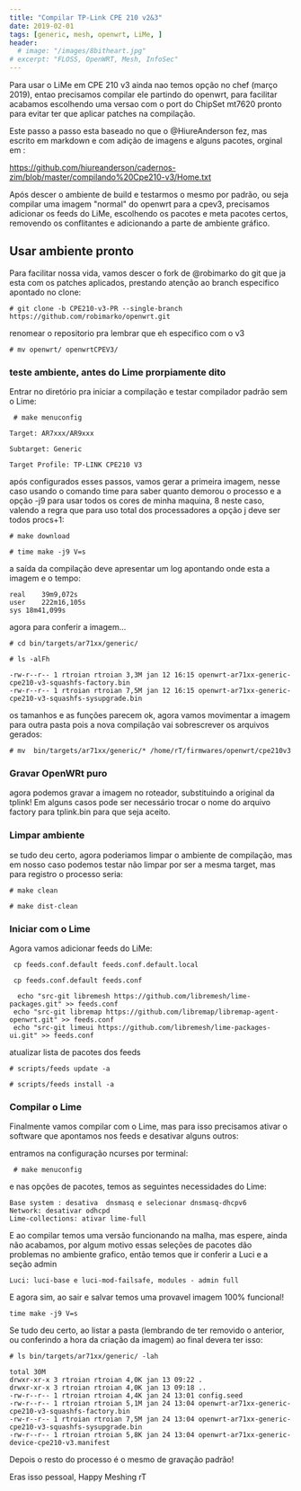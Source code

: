 ```yaml
---
title: "Compilar TP-Link CPE 210 v2&3"
date: 2019-02-01
tags: [generic, mesh, openwrt, LiMe, ]
header:
  # image: "/images/8bitheart.jpg"
# excerpt: "FLOSS, OpenWRT, Mesh, InfoSec"
---
```

Para usar o LiMe em CPE 210 v3 ainda nao temos opção no chef (março 2019), entao precisamos compilar ele partindo do openwrt, para facilitar acabamos  escolhendo uma versao com o port do ChipSet mt7620 pronto para evitar ter que aplicar patches na compilação.

Este passo a passo esta baseado no que o  @HiureAnderson fez, mas escrito em markdown e com adição de imagens e alguns pacotes, orginal em :

https://github.com/hiureanderson/cadernos-zim/blob/master/compilando%20Cpe210-v3/Home.txt

Após descer o ambiente de build e testarmos o mesmo por padrão, ou seja compilar uma imagem "normal" do openwrt para a cpev3, precisamos adicionar os feeds do LiMe, escolhendo os pacotes e meta pacotes certos, removendo os conflitantes e adicionando a parte de ambiente gráfico.

## Usar ambiente pronto

Para facilitar nossa vida, vamos descer o fork de @robimarko do git que ja esta com os patches aplicados,  prestando atenção ao branch especifico apontado no clone:

	# git clone -b CPE210-v3-PR --single-branch https://github.com/robimarko/openwrt.git

renomear o repositorio pra lembrar que eh especifico com o v3

	# mv openwrt/ openwrtCPEV3/

### teste ambiente, antes do Lime prorpiamente dito

Entrar no diretório pra iniciar a compilação e testar compilador padrão sem o Lime:

	 # make menuconfig

```
Target: AR7xxx/AR9xxx

Subtarget: Generic

Target Profile: TP-LINK CPE210 V3
```

após configurados esses passos, vamos gerar a primeira imagem, nesse caso usando o comando time para saber quanto demorou o processo e a opção -j9 para usar todos os cores de minha maquina, 8 neste caso, valendo a regra que para uso total dos processadores a opção j deve ser todos procs+1:

	# make download

	# time make -j9 V=s

a saída da compilação deve apresentar um log apontando onde esta a imagem e o tempo:

```
real	39m9,072s
user	222m16,105s
sys	18m41,099s
```

agora para conferir a imagem...

	# cd bin/targets/ar71xx/generic/

	# ls -alFh

```
-rw-r--r-- 1 rtroian rtroian 3,3M jan 12 16:15 openwrt-ar71xx-generic-cpe210-v3-squashfs-factory.bin
-rw-r--r-- 1 rtroian rtroian 7,5M jan 12 16:15 openwrt-ar71xx-generic-cpe210-v3-squashfs-sysupgrade.bin
```

os tamanhos e as funções parecem ok, agora vamos movimentar a imagem para outra pasta pois a nova compilação vai sobrescrever os arquivos gerados:

	# mv  bin/targets/ar71xx/generic/* /home/rT/firmwares/openwrt/cpe210v3

### Gravar OpenWRt puro

agora podemos gravar a imagem no roteador, substituindo a original da tplink! Em alguns casos pode ser necessário trocar o nome do arquivo factory para tplink.bin para que seja aceito.


### Limpar ambiente
se tudo deu certo, agora poderiamos limpar o ambiente de compilação, mas em nosso caso podemos testar não limpar por ser a mesma target, mas para registro o processo  seria:

	# make clean

	# make dist-clean


### Iniciar com o Lime

Agora vamos adicionar feeds do LiMe:

	 cp feeds.conf.default feeds.conf.default.local

	 cp feeds.conf.default feeds.conf

	  echo "src-git libremesh https://github.com/libremesh/lime-packages.git" >> feeds.conf
	 echo "src-git libremap https://github.com/libremap/libremap-agent-openwrt.git" >> feeds.conf
	 echo "src-git limeui https://github.com/libremesh/lime-packages-ui.git" >> feeds.conf

atualizar lista de pacotes dos feeds

	# scripts/feeds update -a

	# scripts/feeds install -a


### Compilar o Lime
Finalmente vamos compilar com o Lime, mas para isso precisamos ativar o software que  apontamos nos feeds e desativar alguns outros:

entramos na configuração  ncurses por terminal:

	 # make menuconfig

e nas opções de pacotes, temos as seguintes necessidades do Lime:

	Base system : desativa  dnsmasq e selecionar dnsmasq-dhcpv6
	Network: desativar odhcpd
 	Lime-collections: ativar lime-full

E ao compilar temos uma versão funcionando na malha, mas espere, ainda não acabamos, por algum motivo essas seleções de pacotes dão problemas no ambiente grafico, então temos que ir conferir a Luci e a seção admin

	Luci: luci-base e luci-mod-failsafe, modules - admin full

E agora sim, ao sair e salvar temos  uma provavel imagem 100% funcional!

	time make -j9 V=s

Se tudo deu certo, ao listar a pasta (lembrando de ter removido o anterior, ou conferindo a hora da criação da imagem) ao final devera ter isso:

	# ls bin/targets/ar71xx/generic/ -lah

```
total 30M
drwxr-xr-x 3 rtroian rtroian 4,0K jan 13 09:22 .
drwxr-xr-x 3 rtroian rtroian 4,0K jan 13 09:18 ..
-rw-r--r-- 1 rtroian rtroian 4,4K jan 24 13:01 config.seed
-rw-r--r-- 1 rtroian rtroian 5,1M jan 24 13:04 openwrt-ar71xx-generic-cpe210-v3-squashfs-factory.bin
-rw-r--r-- 1 rtroian rtroian 7,5M jan 24 13:04 openwrt-ar71xx-generic-cpe210-v3-squashfs-sysupgrade.bin
-rw-r--r-- 1 rtroian rtroian 5,8K jan 24 13:04 openwrt-ar71xx-generic-device-cpe210-v3.manifest
```

Depois o resto do processo é o mesmo de gravação padrão!

Eras isso pessoal,
Happy Meshing
rT
